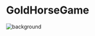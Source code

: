 # GoldHorseGame
![background](https://github.com/user-attachments/assets/bc97824d-c075-4370-9bde-48aa69f785f1)
